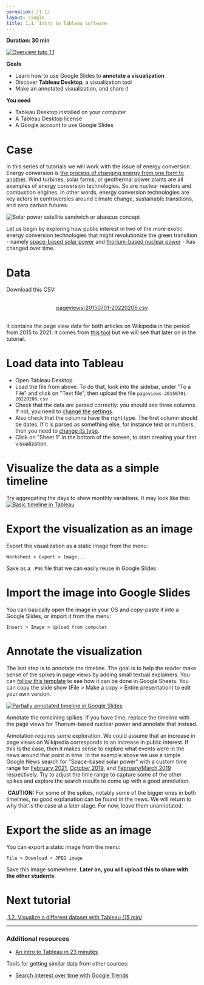 ```yaml
---
permalink: /1.1/
layout: single
title: 1.1. Intro to Tableau software
---
```


**Duration: 30 min**

[
	![Overview tuto 1.1](../assets/images/1-1.jpg)
](../assets/images/1-1.jpg)

**Goals**
* Learn how to use Google Slides to **annotate a visualization**
* Discover **Tableau Desktop**, a visualization tool
* Make an annotated visualization, and share it

**You need**
* Tableau Desktop installed on your computer
* A Tableau Desktop license
* A Google account to use Google Slides

# Case

In this series of tutorials we will work with the issue of energy conversion. Energy conversion is [the process of changing energy from one form to another](https://en.wikipedia.org/wiki/Energy_transformation). Wind turbines, solar farms, or geothermal power plants are all examples of energy conversion technologies. So are nuclear reactors and combustion engines. In other words, energy conversion technologies are key actors in controversies around climate change, sustainable transitions, and zero carbon futures.

![Solar power satellite sandwich or abascus concept](../assets/images/1-1/Solar_power_satellite_sandwich_or_abascus_concept.jpg)

Let us begin by exploring how public interest in two of the more exotic energy conversion technologies that might revolutionize the green transition - namely [space-based solar power](https://en.wikipedia.org/wiki/Space-based_solar_power) and [thorium-based nuclear power](https://en.wikipedia.org/wiki/Thorium-based_nuclear_power) - has changed over time. 

# Data

Download this CSV:

<center><a href="../assets/data/1-1/pageviews-20150701-20220206.csv">
	<i class="fas fa-file-csv" style="font-size:5em"></i><br>
	pageviews-20150701-20220206.csv
</a><br><br></center>

It contains the page view data for both articles on Wikipedia in the period from 2015 to 2021.
It comes from [this tool](https://pageviews.toolforge.org/?project=en.wikipedia.org&platform=all-access&agent=user&redirects=0&start=2015-07&end=2021-12&pages=Space-based_solar_power|Thorium-based_nuclear_power) but we will see that later on in the tutorial.

# Load data into Tableau

* Open Tableau Desktop
* Load the file from above. To do that, look into the sidebar, under "To a File" and click on "Text file", then upload the file ```pageviews-20150701-20220206.csv```
* Check that the data are parsed correctly: you should see three columns. If not, you need to [change the settings](https://help.tableau.com/current/pro/desktop/en-gb/examples_text.htm#set-text-file-options).
* Also check that the columns have the right type. The first column should be dates. If it is parsed as something else, for instance text or numbers, then you need to [change its type](https://help.tableau.com/current/pro/desktop/en-us/datafields_typesandroles_datatypes.htm).
* Click on "Sheet 1" in the bottom of the screen, to start creating your first visualization.

# Visualize the data as a simple timeline

Try aggregating the days to show monthly variations. It may look like this:
[
	![Basic timeline in Tableau](../assets/images/1-1/timeline.png)
](../assets/images/1-1/timeline.png)

# Export the visualization as an image

Export the visualization as a static image from the menu:

```
Worksheet > Export > Image...
```

Save as a ```.PNG``` file that we can easily reuse in Google Slides

# Import the image into Google Slides

You can basically open the image in your OS and copy-paste it into a Google Slides, or import it from the menu:
```
Insert > Image > Upload from computer
```

# Annotate the visualization
The last step is to annotate the timeline. The goal is to help the reader make sense of the spikes in page views by adding small textual explainers. You can [follow this template](https://docs.google.com/presentation/d/1sUoBD0Q0DjBOsV-lgFbvlVQIGF4gYfWbUN88iE-GUTQ/edit?usp=sharing) to see how it can be done in Google Sheets. You can copy the slide show (File > Make a copy > Entire presentation) to edit your own version. 

[
	![Partially annotated timeline in Google Slides](../assets/images/1-1/MappingControversies_AnnotationExamples_PageViews_SpaceBasedSolar.svg)
](../assets/images/1-1/MappingControversies_AnnotationExamples_PageViews_SpaceBasedSolar.svg)

Annotate the remaining spikes. If you have time, replace the timeline with the page views for Thorium-based nuclear power and annotate that instead. 

Annotation requires some exploration. We could assume that an increase in page views on Wikipedia corresponds to an increase in public interest. If this is the case, then it makes sense to explore what events were in the news around that point in time. In the example above we use a simple Google News search for "Space-based solar power" with a custom time range for [February 2021](https://www.google.dk/search?q=%22space-based+solar+power%22&biw=1418&bih=682&tbs=cdr%3A1%2Ccd_min%3A2%2F1%2F2021%2Ccd_max%3A3%2F1%2F2021&tbm=nws&sxsrf=APq-WBu-F0ZC0BBYcYaD5nGaChCSJ5z7jQ%3A1644350453841&ei=9csCYp30Mo7NrgTai4LQBw&ved=0ahUKEwjdwr_l8vD1AhWOposKHdqFAHoQ4dUDCA0&uact=5&oq=%22space-based+solar+power%22&gs_lcp=Cgxnd3Mtd2l6LW5ld3MQAzIFCAAQgAQyBQgAEIAEMgUIABCABDIFCAAQgAQyBQgAEIAEMgUIABCABDIFCAAQgAQyBQgAEIAEMgUIABCABDIFCAAQgAQ6BAgAEEM6BggAEAcQHlCwA1iWDWCbD2gAcAB4AIABjgKIAbIDkgEFMi4wLjGYAQCgAQHAAQE&sclient=gws-wiz-news), [October 2019](https://www.google.dk/search?q=%22space-based+solar+power%22&biw=1418&bih=682&tbs=cdr%3A1%2Ccd_min%3A10%2F1%2F2019%2Ccd_max%3A11%2F1%2F2019&tbm=nws&sxsrf=APq-WBvcdd_o_zZ9rlBxobFBAX_Y9rXrTg%3A1644348814341&ei=jsUCYtCoFMSSwPAP6c6D8AQ&ved=0ahUKEwjQp9zX7PD1AhVECRAIHWnnAE4Q4dUDCA0&uact=5&oq=%22space-based+solar+power%22&gs_lcp=Cgxnd3Mtd2l6LW5ld3MQAzIFCAAQgAQyBggAEAcQHjIGCAAQBxAeMgYIABAHEB4yBggAEAcQHjIGCAAQBxAeMgYIABAHEB4yBggAEAcQHjIGCAAQBxAeMgYIABAHEB46BAgAEENQ2AVYzxRguBhoAHAAeACAAVKIAeQBkgEBM5gBAKABAcABAQ&sclient=gws-wiz-news), and [February/March 2019](https://www.google.dk/search?q=%22space-based+solar+power%22&biw=1418&bih=682&sxsrf=APq-WBs74uo48B6TBuo7TyaSCQK1NW-AxA%3A1644348845061&source=lnt&tbs=cdr%3A1%2Ccd_min%3A2%2F1%2F2019%2Ccd_max%3A4%2F1%2F2019&tbm=nws) respectively. Try to adjust the time range to capture some of the other spikes and explore the search results to come up with a good annotation.

<div class="notice--warning"><i class="fas fa-exclamation-triangle"></i>&nbsp;<b>CAUTION:</b> For some of the spikes, notably some of the bigger ones in both timelines, no good explanation can be found in the news. We will return to why that is the case at a later stage. For now, leave them unannotated.</div>


# Export the slide as an image

You can export a static image from the menu:
```
File > Download > JPEG image
```

Save this image somewhere. **Later on, you will upload this to share with the other students.**

# Next tutorial

[<i class="fas fa-forward"></i>&nbsp;1.2. Visualize a different dataset with Tableau *(15 min)*](../1.2/)

---

### Additional resources

* [An intro to Tableau in 23 minutes](https://www.youtube.com/watch?v=jEgVto5QME8)

Tools for getting similar data from other sources:
* [Search interest over time with Google Trends](https://trends.google.com/trends/?geo=DK)